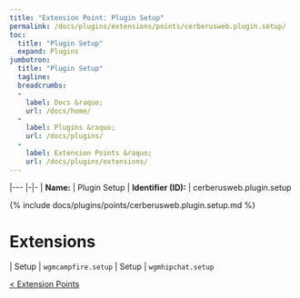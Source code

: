 ```yaml
---
title: "Extension Point: Plugin Setup"
permalink: /docs/plugins/extensions/points/cerberusweb.plugin.setup/
toc:
  title: "Plugin Setup"
  expand: Plugins
jumbotron:
  title: "Plugin Setup"
  tagline: 
  breadcrumbs:
  -
    label: Docs &raquo;
    url: /docs/home/
  -
    label: Plugins &raquo;
    url: /docs/plugins/
  -
    label: Extension Points &raquo;
    url: /docs/plugins/extensions/
---
```


|---
|-|-
| **Name:** | Plugin Setup
| **Identifier (ID):** | cerberusweb.plugin.setup

{% include docs/plugins/points/cerberusweb.plugin.setup.md %}

# Extensions

| Setup | `wgmcampfire.setup`
| Setup | `wgmhipchat.setup`

<div class="section-nav">
	<div class="left">
		<a href="/docs/plugins/extensions/#extension-points" class="prev">&lt; Extension Points</a>
	</div>
	<div class="right align-right">
	</div>
</div>
<div class="clear"></div>